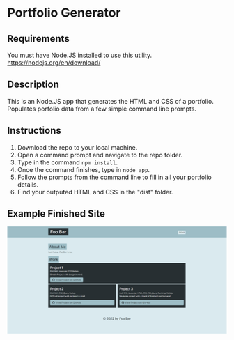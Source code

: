 # Portfolio Generator

## Requirements
You must have Node.JS installed to use this utility.
\
https://nodejs.org/en/download/

## Description
This is an Node.JS app that generates the HTML and CSS of a portfolio. Populates porfolio data from a few simple command line prompts.

## Instructions
1. Download the repo to your local machine.
2. Open a command prompt and navigate to the repo folder.
3. Type in the command `npm install`.
4. Once the command finishes, type in `node app`.
5. Follow the prompts from the command line to fill in all your portfolio details.
6. Find your outputed HTML and CSS in the "dist" folder.

## Example Finished Site

![finished site](./src/readme-image.PNG)
